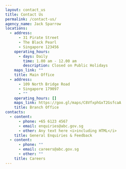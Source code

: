 ```yaml
---
layout: contact_us
title: Contact Us
permalink: /contact-us/
agency_name: Jack Sparrow
locations:
  - address:
      - 31 Pirate Street
      - The Black Pearl
      - Singapore 123456
    operating_hours:
      - days: Daily
        time: 1.00 am - 12.00 am
        description: Closed on Public Holidays
    maps_link: ""
    title: Main Office
  - address:
      - 109 North Bridge Road
      - Singapore 179097
      - ""
    operating_hours: []
    maps_link: https://goo.gl/maps/C8VfxphGxT2GsfcaA
    title: Branch Office
contacts:
  - content:
      - phone: +65 6123 4567
      - email: enquiries@abc.gov.sg
      - other: Any text here <i>including HTML</i>
    title: General Enquiries & Feedback
  - content:
      - phone: ""
      - email: careers@abc.gov.sg
      - other: ""
    title: Careers
---
```

